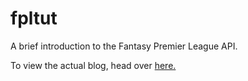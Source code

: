 # fpltut

A brief introduction to the Fantasy Premier League API.

To view the actual blog, head over 
<a href = 'https://fbtyics.wordpress.com/2018/12/27/introduction-to-the-fantasy-premier-league-api/'>here.</a>
